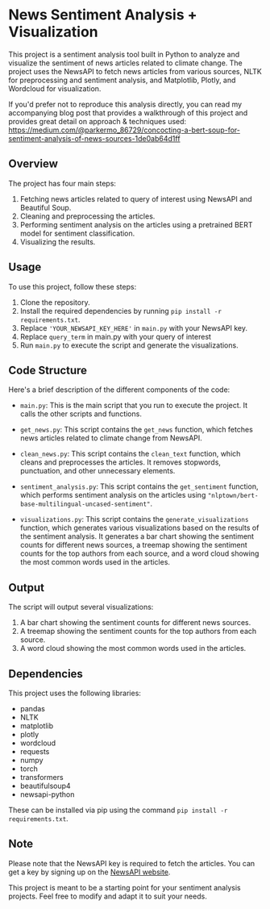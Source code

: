 # News Sentiment Analysis + Visualization

This project is a sentiment analysis tool built in Python to analyze and visualize the sentiment of news articles related to climate change. The project uses the NewsAPI to fetch news articles from various sources, NLTK for preprocessing and sentiment analysis, and Matplotlib, Plotly, and Wordcloud for visualization.

If you'd prefer not to reproduce this analysis directly, you can read my accompanying blog post that provides a walkthrough of this project and provides great detail on approach & techniques used: https://medium.com/@parkermo_86729/concocting-a-bert-soup-for-sentiment-analysis-of-news-sources-1de0ab64d1ff

## Overview

The project has four main steps:

1. Fetching news articles related to query of interest using NewsAPI and Beautiful Soup.
2. Cleaning and preprocessing the articles.
3. Performing sentiment analysis on the articles using a pretrained BERT model for sentiment classification.
4. Visualizing the results.

## Usage

To use this project, follow these steps:

1. Clone the repository.
2. Install the required dependencies by running `pip install -r requirements.txt`.
3. Replace `'YOUR_NEWSAPI_KEY_HERE'` in `main.py` with your NewsAPI key.
4. Replace `query_term` in main.py with your query of interest
5. Run `main.py` to execute the script and generate the visualizations.

## Code Structure

Here's a brief description of the different components of the code:

- `main.py`: This is the main script that you run to execute the project. It calls the other scripts and functions.

- `get_news.py`: This script contains the `get_news` function, which fetches news articles related to climate change from NewsAPI.

- `clean_news.py`: This script contains the `clean_text` function, which cleans and preprocesses the articles. It removes stopwords, punctuation, and other unnecessary elements.

- `sentiment_analysis.py`: This script contains the `get_sentiment` function, which performs sentiment analysis on the articles using `"nlptown/bert-base-multilingual-uncased-sentiment"`.

- `visualizations.py`: This script contains the `generate_visualizations` function, which generates various visualizations based on the results of the sentiment analysis. It generates a bar chart showing the sentiment counts for different news sources, a treemap showing the sentiment counts for the top authors from each source, and a word cloud showing the most common words used in the articles.

## Output

The script will output several visualizations:

1. A bar chart showing the sentiment counts for different news sources.
2. A treemap showing the sentiment counts for the top authors from each source.
3. A word cloud showing the most common words used in the articles.

## Dependencies

This project uses the following libraries:

- pandas
- NLTK
- matplotlib
- plotly
- wordcloud
- requests
- numpy
- torch
- transformers
- beautifulsoup4
- newsapi-python

These can be installed via pip using the command `pip install -r requirements.txt`.

## Note

Please note that the NewsAPI key is required to fetch the articles. You can get a key by signing up on the [NewsAPI website](https://newsapi.org/).

This project is meant to be a starting point for your sentiment analysis projects. Feel free to modify and adapt it to suit your needs.
